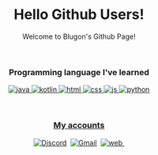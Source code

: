 <p align="center">
<!--   <img width="120px" src="/mooooooon_round.png" align="center" alt="namnyang" /> -->
  <h1 align="center">Hello Github Users!</h2>
  <p align="center">Welcome to Blugon's Github Page!</p>
</p>

<br>

<h3 class="language" align="center">Programming language I've learned</h3>

<p align="center">
  <a href="https://ko.wikipedia.org/wiki/자바_(프로그래밍_언어)"><img src="https://img.shields.io/badge/-Java-FF5555?logo=java&logoColor=white" alt="java"/>
  <a href="https://ko.wikipedia.org/wiki/코틀린_(프로그래밍_언어)"><img src="https://img.shields.io/badge/-Kotlin-orange?logo=Kotlin&logoColor=white" alt="kotlin"/>
  <a href="https://ko.wikipedia.org/wiki/HTML"><img src="https://img.shields.io/badge/-Html-E34F26?logo=HTML5&logoColor=white" alt="html"/>
  <a href="https://ko.wikipedia.org/wiki/CSS"><img src="https://img.shields.io/badge/-Css-blue?logo=CSS3&logoColor=white" alt="css"/>
  <a href="https://ko.wikipedia.org/wiki/자바스크립트"><img src="https://img.shields.io/badge/-JavaScript-yellow?logo=JavaScript&logoColor=white" alt="js"/>
  <a href="https://ko.wikipedia.org/wiki/파이썬"><img src="https://img.shields.io/badge/-Python-2F4BA8?logo=Python&logoColor=white" alt="python"/>
</p>

<br>

<h3 align="center">My accounts</h3>

<p align="center">
  <a href="https://discord.com/users/602076166999769099"><img src="https://img.shields.io/badge/-Discord-5662F6?logo=discord&logoColor=white" alt="Discord"/></a>&nbsp;
  <a href="mailto:blugon0921@gmail.com"><img src="https://img.shields.io/badge/-Gmail-E74235?logo=gmail&logoColor=white" alt="Gmail"/></a>&nbsp;
  <a href="https://b-lugon.github.io"><img src="https://img.shields.io/badge/-WebSite-blue?logo=google-chrome&logoColor=white" alt="web"/>&nbsp;
</p>
